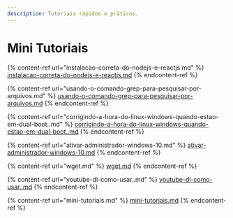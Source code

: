 ```yaml
---
description: Tutoriais rápidos e práticos.
---
```


# Mini Tutoriais

{% content-ref url="instalacao-correta-do-nodejs-e-reactjs.md" %}
[instalacao-correta-do-nodejs-e-reactjs.md](instalacao-correta-do-nodejs-e-reactjs.md)
{% endcontent-ref %}

{% content-ref url="usando-o-comando-grep-para-pesquisar-por-arquivos.md" %}
[usando-o-comando-grep-para-pesquisar-por-arquivos.md](usando-o-comando-grep-para-pesquisar-por-arquivos.md)
{% endcontent-ref %}

{% content-ref url="corrigindo-a-hora-do-linux-windows-quando-estao-em-dual-boot..md" %}
[corrigindo-a-hora-do-linux-windows-quando-estao-em-dual-boot..md](corrigindo-a-hora-do-linux-windows-quando-estao-em-dual-boot..md)
{% endcontent-ref %}

{% content-ref url="ativar-administrador-windows-10.md" %}
[ativar-administrador-windows-10.md](ativar-administrador-windows-10.md)
{% endcontent-ref %}

{% content-ref url="wget.md" %}
[wget.md](wget.md)
{% endcontent-ref %}

{% content-ref url="youtube-dl-como-usar..md" %}
[youtube-dl-como-usar..md](youtube-dl-como-usar..md)
{% endcontent-ref %}

{% content-ref url="mini-tutoriais.md" %}
[mini-tutoriais.md](mini-tutoriais.md)
{% endcontent-ref %}

